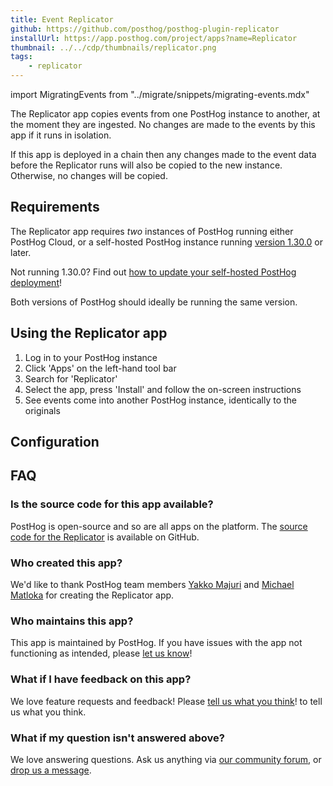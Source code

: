```yaml
---
title: Event Replicator
github: https://github.com/posthog/posthog-plugin-replicator
installUrl: https://app.posthog.com/project/apps?name=Replicator
thumbnail: ../../cdp/thumbnails/replicator.png
tags:
    - replicator
---
```


import MigratingEvents from "../migrate/snippets/migrating-events.mdx"

The Replicator app copies events from one PostHog instance to another, at the moment they are ingested. No changes are made to the events by this app if it runs in isolation.

If this app is deployed in a chain then any changes made to the event data before the Replicator runs will also be copied to the new instance. Otherwise, no changes will be copied.

## Requirements

The Replicator app requires _two_ instances of PostHog running either PostHog Cloud, or a self-hosted PostHog instance running [version 1.30.0](https://posthog.com/blog/the-posthog-array-1-30-0) or later.

Not running 1.30.0? Find out [how to update your self-hosted PostHog deployment](https://posthog.com/docs/runbook/upgrading-posthog)!

Both versions of PostHog should ideally be running the same version.

## Using the Replicator app

<MigratingEvents/>

1. Log in to your PostHog instance
2. Click 'Apps' on the left-hand tool bar
3. Search for 'Replicator'
4. Select the app, press 'Install' and follow the on-screen instructions
5. See events come into another PostHog instance, identically to the originals

## Configuration

<AppParameters />

## FAQ

### Is the source code for this app available?

PostHog is open-source and so are all apps on the platform. The [source code for the Replicator](https://github.com/posthog/posthog-plugin-replicator) is available on GitHub.

### Who created this app?

We'd like to thank PostHog team members [Yakko Majuri](https://github.com/yakkomajuri) and [Michael Matloka](https://github.com/Twixes) for creating the Replicator app.

### Who maintains this app?

This app is maintained by PostHog. If you have issues with the app not functioning as intended, please [let us know](http://app.posthog.com/home#supportModal)!

### What if I have feedback on this app?

We love feature requests and feedback! Please [tell us what you think](http://app.posthog.com/home#supportModal)! to tell us what you think.

### What if my question isn't answered above?

We love answering questions. Ask us anything via [our community forum](/questions), or [drop us a message](http://app.posthog.com/home#supportModal). 
